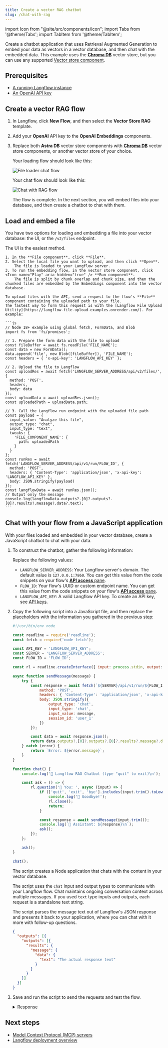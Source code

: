 ```yaml
---
title: Create a vector RAG chatbot
slug: /chat-with-rag
---
```


import Icon from "@site/src/components/icon";
import Tabs from '@theme/Tabs';
import TabItem from '@theme/TabItem';

Create a chatbot application that uses Retrieval Augmented Generation to embed your data as vectors in a vector database, and then chat with the embedded data.
This example uses the [**Chroma DB**](/components-vector-stores#chroma-db) vector store, but you can use any supported [Vector store component](/components-vector-stores).

## Prerequisites

- [A running Langflow instance](/get-started-installation)
- [An OpenAI API key](https://platform.openai.com/)

## Create a vector RAG flow

1. In Langflow, click **New Flow**, and then select the **Vector Store RAG** template.
2. Add your **OpenAI** API key to the **OpenAI Embeddings** components.
3. Replace both **Astra DB** vector store components with [**Chroma DB**](/components-vector-stores#chroma-db) vector store components, or another vector store of your choice.

    Your loading flow should look like this:

    ![File loader chat flow](/img/tutorial-chatbot-embed-files.png)

    Your chat flow should look like this:

    ![Chat with RAG flow](/img/tutorial-chatbot-chat-flow.png)

    The flow is complete.
    In the next section, you will embed files into your database, and then create a chatbot to chat with them.

## Load and embed a file

You have two options for loading and embedding a file into your vector database: the UI, or the `/v2/files` endpoint.

The UI is the easiest method.

<Tabs>
  <TabItem value="UI" label="UI" default>

    1. In the **File component**, click **File**.
    2. Select the local file you want to upload, and then click **Open**.
        The file is loaded to your Langflow server.
    3. To run the embedding flow, in the vector store component, click <Icon name="Play" aria-hidden="true" /> **Run component**.
        The file is split by chunk overlap and chunk size, and then the chunked files are embedded by the Embeddings component into the vector database.

  </TabItem>
  <TabItem value="API" label="API">

    To upload files with the API, send a request to the flow's **File** component containing the uploaded path to your file.
    The fastest way to form this request is with the [Langflow File Upload Utility](https://langflow-file-upload-examples.onrender.com/). For example:

    ```js
    // Node 18+ example using global fetch, FormData, and Blob
    import fs from 'fs/promises';

    // 1. Prepare the form data with the file to upload
    const fileBuffer = await fs.readFile('FILE_NAME');
    const data = new FormData();
    data.append('file', new Blob([fileBuffer]), 'FILE_NAME');
    const headers = { 'x-api-key': 'LANGFLOW_API_KEY' };

    // 2. Upload the file to Langflow
    const uploadRes = await fetch('LANGFLOW_SERVER_ADDRESS/api/v2/files/', {
      method: 'POST',
      headers,
      body: data
    });
    const uploadData = await uploadRes.json();
    const uploadedPath = uploadData.path;

    // 3. Call the Langflow run endpoint with the uploaded file path
    const payload = {
      input_value: "Analyze this file",
      output_type: "chat",
      input_type: "text",
      tweaks: {
        'FILE_COMPONENT_NAME': {
          path: uploadedPath
        }
      }
    };
    const runRes = await fetch('LANGFLOW_SERVER_ADDRESS/api/v1/run/FLOW_ID', {
      method: 'POST',
      headers: { 'Content-Type': 'application/json', 'x-api-key': 'LANGFLOW_API_KEY' },
      body: JSON.stringify(payload)
    });
    const langflowData = await runRes.json();
    // Output only the message
    console.log(langflowData.outputs?.[0]?.outputs?.[0]?.results?.message?.data?.text);
    ```

  </TabItem>
</Tabs>

## Chat with your flow from a JavaScript application

With your files loaded and embedded in your vector database, create a JavaScript chatbot to chat with your data.

1. To construct the chatbot, gather the following information:

    Replace the following values:
    * `LANGFLOW_SERVER_ADDRESS`: Your Langflow server's domain. The default value is `127.0.0.1:7860`. You can get this value from the code snippets on your flow's [**API access** pane](/concepts-publish#api-pane).
    * `FLOW_ID`: Your flow's UUID or custom endpoint name. You can get this value from the code snippets on your flow's [**API access** pane](/concepts-publish#api-pane).
    * `LANGFLOW_API_KEY`: A valid Langflow API key. To create an API key, see [API keys](/configuration-api-keys).

2. Copy the following script into a JavaScript file, and then replace the placeholders with the information you gathered in the previous step:

    ```js
    #!/usr/bin/env node

    const readline = require('readline');
    const fetch = require('node-fetch');

    const API_KEY = 'LANGFLOW_API_KEY';
    const SERVER = 'LANGFLOW_SERVER_ADDRESS';
    const FLOW_ID = 'FLOW_ID';

    const rl = readline.createInterface({ input: process.stdin, output: process.stdout });

    async function sendMessage(message) {
        try {
            const response = await fetch(`${SERVER}/api/v1/run/${FLOW_ID}`, {
                method: 'POST',
                headers: { 'Content-Type': 'application/json', 'x-api-key': API_KEY },
                body: JSON.stringify({
                    output_type: 'chat',
                    input_type: 'chat',
                    input_value: message,
                    session_id: 'user_1'
                })
            });

            const data = await response.json();
            return data.outputs?.[0]?.outputs?.[0]?.results?.message?.data?.text || 'No response';
        } catch (error) {
            return `Error: ${error.message}`;
        }
    }

    function chat() {
        console.log('🤖 Langflow RAG Chatbot (type "quit" to exit)\n');

        const ask = () => {
            rl.question('👤 You: ', async (input) => {
                if (['quit', 'exit', 'bye'].includes(input.trim().toLowerCase())) {
                    console.log('👋 Goodbye!');
                    rl.close();
                    return;
                }

                const response = await sendMessage(input.trim());
                console.log(`🤖 Assistant: ${response}\n`);
                ask();
            });
        };

        ask();
    }

    chat();
    ```

    The script creates a Node application that chats with the content in your vector database.

    The script uses the `chat` input and output types to communicate with your Langflow flow.
    Chat maintains ongoing conversation context across multiple messages. If you used `text` type inputs and outputs, each request is a standalone text string.

    The script parses the message text out of Langflow's JSON response and presents it back to your application, where you can chat with it more with follow-up questions.
    ```json
    {
      "outputs": [{
        "outputs": [{
          "results": {
            "message": {
              "data": {
                "text": "The actual response text"
              }
            }
          }
        }]
      }]
    }
    ```

3. Save and run the script to send the requests and test the flow.

    <details>
    <summary>Response</summary>

    The following is an example of a response returned from this tutorial's flow. Due to the nature of LLMs and variations in your inputs, your response might be different.

    ```
    👤 You: Do you have any documents about engines?
    🤖 Assistant: Yes, the provided text contains several warnings and guidelines related to engine installation, maintenance, and selection. It emphasizes the importance of using the correct engine for specific applications, ensuring all components are in good condition, and following safety precautions to prevent fire or explosion. If you need more specific information or details, please let me know!

    👤 You: It should be about a Briggs and Stratton engine.
    🤖 Assistant: The text provides important safety and installation guidelines for Briggs & Stratton engines. It emphasizes that these engines should not be used on 3-wheel All-Terrain Vehicles (ATVs), motor bikes, aircraft products, or vehicles intended for competitive events, as such uses are not approved by Briggs & Stratton.

    If you have any specific questions about Briggs & Stratton engines or need further information, feel free to ask!
    ```

    </details>


## Next steps

* [Model Context Protocol (MCP) servers](/mcp-server)
* [Langflow deployment overview](/deployment-overview)